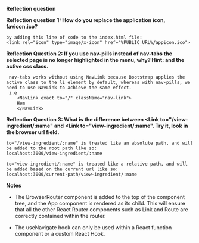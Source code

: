 **Reflection question**

**Reflection question 1: How do you replace the application icon, favicon.ico?**

    by adding this line of code to the index.html file:
    <link rel="icon" type="image/x-icon" href="%PUBLIC_URL%/appicon.ico">


**Reflection Question 2: If you use nav-pills instead of nav-tabs the selected page is no longer highlighted in the menu, why? Hint: <NavLink> and the active css class.**

     nav-tabs works without using NavLink because Bootstrap applies the active class to the li element by default, whereas with nav-pills, we need to use NavLink to achieve the same effect.
     i.e
        <NavLink exact to="/" className="nav-link">
        Hem
        </NavLink>

**Reflection Question 3: What is the difference between <Link to="/view-ingredient/:name" and <Link to="view-ingredient/:name". Try it, look in the browser url field.**

    to="/view-ingredient/:name" is treated like an absolute path, and will be added to the root path like so:
    localhost:3000/view-ingredient/:name

    to="view-ingredient/:name" is treated like a relative path, and will be added based on the current url like so:
    localhost:3000/current-path/view-ingredient/:name

**Notes**

- The BrowserRouter component is added to the top of the component tree, and the App component is rendered as its child. This will ensure that all the other React Router components such as Link and Route are correctly contained within the router.

- The useNavigate hook can only be used within a React function component or a custom React Hook.